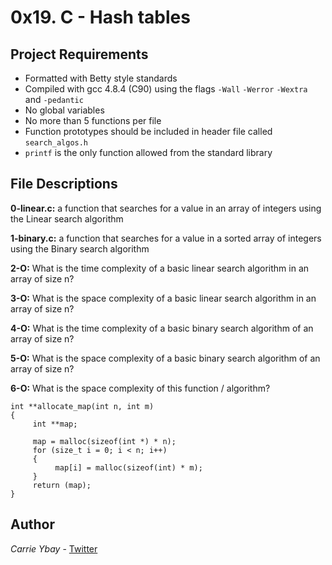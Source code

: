 # 0x19. C - Hash tables
## Project Requirements
- Formatted with Betty style standards
- Compiled with gcc 4.8.4 (C90) using the flags `-Wall` `-Werror` `-Wextra` and `-pedantic`
- No global variables
- No more than 5 functions per file
- Function prototypes should be included in header file called `search_algos.h`
- `printf` is the only function allowed from the standard library

## File Descriptions
**0-linear.c:** a function that searches for a value in an array of integers using the Linear search algorithm

**1-binary.c:** a function that searches for a value in a sorted array of integers using the Binary search algorithm

**2-O:** What is the time complexity of a basic linear search algorithm in an array of size n?

**3-O:** What is the space complexity of a basic linear search algorithm in an array of size n?

**4-O:** What is the time complexity of a basic binary search algorithm of an array of size n?

**5-O:** What is the space complexity of a basic binary search algorithm of an array of size n?

**6-O:** What is the space complexity of this function / algorithm?

```
int **allocate_map(int n, int m)
{
     int **map;

     map = malloc(sizeof(int *) * n);
     for (size_t i = 0; i < n; i++)
     {
          map[i] = malloc(sizeof(int) * m);
     }
     return (map);
}
```

## Author
*Carrie Ybay* - [Twitter](http://twitter.com/hicarrie_)